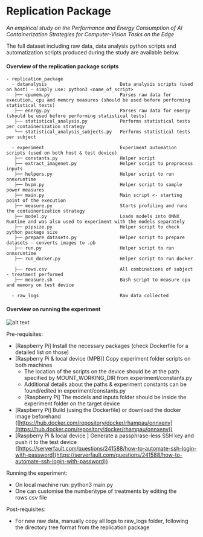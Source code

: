 # Replication Package
_An empirical study on the Performance and Energy Consumption of AI Containerization Strategies for Computer-Vision Tasks on the Edge_

The full dataset including raw data, data analysis python scripts and automatization scripts produced during the study are available below.

#### Overview of the replication package scripts

```
- replication_package
  - datanalysis                           Data analysis scripts (used on host) - simply use: python3 <name_of_script>
   ├── cpumem.py                          Parses raw data for execution, cpu and memory measures (should be used before performing statistical tests)
   ├── energy.py                          Parses raw data for energy (should be used before performing statistical tests)
   ├── statistical_analysis.py            Performs statistical tests per containerization strategy
   └── statistical_analysis_subjects.py   Performs statistical tests per subject 
  
  - experiment                            Experiment automation scripts (used on both host & test device)
   ├── constants.py                       Helper script
   ├── extract_imagenet.py                Helper script to preprocess inputs
   ├── helpers.py                         Helper script to run onnxruntime
   ├── hvpm.py                            Helper script to sample power measures
   ├── main.py                            Main script <- starting point of the execution
   ├── measure.py                         Starts profiling and runs the containerization strategy
   ├── model.py                           Loads models into ONNX Runtime and was also used to experiment with the models separately
   ├── pipsize.py                         Helper script to check python package size
   ├── prepare_datasets.py                Helper script to prepare datasets - converts images to .pb
   ├── run.py                             Helper script to run onnxruntime
   ├── run_docker.py                      Helper script to run docker
   
   ├── rows.csv                           All combinations of subject - treatment performed
   ├── measure.sh                         Bash script to measure cpu and memory on test device
   
  - raw_logs                              Raw data collected
```

#### Overview on running the experiment

![alt text](https://github.com/krumielf/vuthesis/blob/main/replication_package/files/Screenshot%202022-01-18%20at%2021.02.51.png)

Pre-requisites:

- [Raspberry Pi] Install the necessary packages (check Dockerfile for a detailed list on those)
- [Raspberry Pi & local device (MPB)] Copy experiment folder scripts on both machines
    - The location of the scripts on the device should be at the path specified by MOUNT_WORKING_DIR from experiment/constants.py
    - Additional details about the paths & experiment constants can be found/edited in experiment/constants.py
    - [Raspberry Pi] The models and inputs folder should be inside the experiment folder on the target device
- [Raspberry Pi] Build (using the Dockerfile) or download the docker image beforehand ([https://hub.docker.com/repository/docker/rhampau/onnxenv](https://hub.docker.com/repository/docker/rhampau/onnxenv))
- [Raspberry Pi & local device ] Generate a passphrase-less SSH key and push it to the test device ([https://serverfault.com/questions/241588/how-to-automate-ssh-login-with-password](https://serverfault.com/questions/241588/how-to-automate-ssh-login-with-password))

Running the experiment:

- On local machine run: python3 main.py
- One can customise the number\type of treatments by editing the rows.csv file

Post-requisites:

- For new raw data, manually copy all logs to raw_logs folder, following the directory tree format from the replication package
